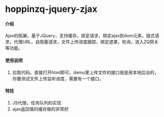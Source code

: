 # hoppinzq-jquery-zjax

#### 介绍
Ajax的拓展，基于JQuery，支持缓存，锁定请求，绑定ajax到dom元素，链式请求，代理URL，自阻塞请求，文件上传进度跟踪，绑定遮罩，轮询，进入ZQ网关等功能。

#### 使用说明

1.  拉取代码，直接打开html即可。demo里上传文件的接口我是用本地后台的，你要测试文件上传监听进度，需要有一个接口，

#### 特技

1.   JS代理，任务队列的实现
2.   ajax返回值的缓存做的非常好

